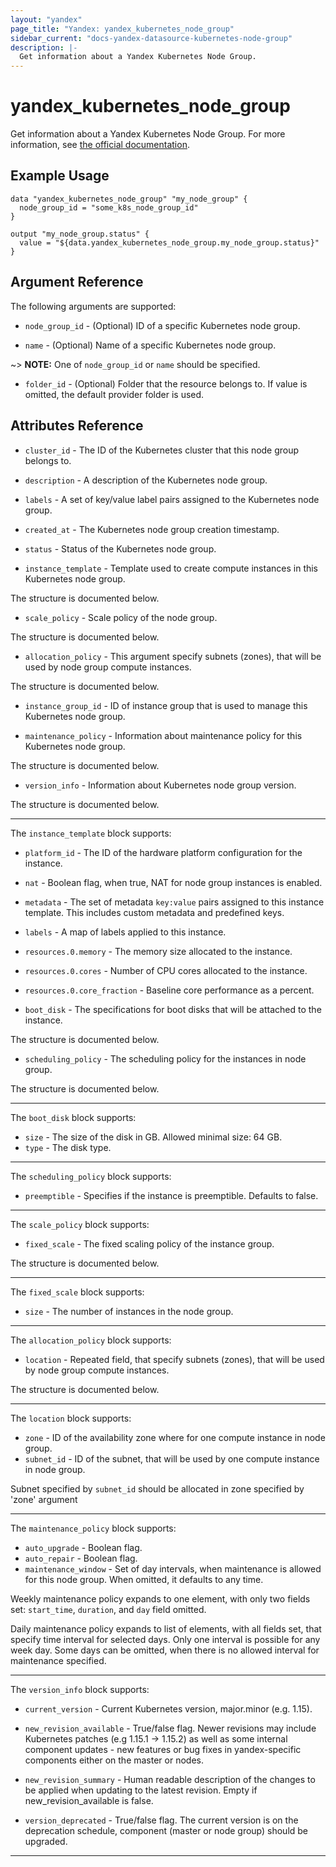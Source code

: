 ```yaml
---
layout: "yandex"
page_title: "Yandex: yandex_kubernetes_node_group"
sidebar_current: "docs-yandex-datasource-kubernetes-node-group"
description: |-
  Get information about a Yandex Kubernetes Node Group.
---
```


# yandex\_kubernetes\_node\_group

Get information about a Yandex Kubernetes Node Group. For more information, see
[the official documentation](https://cloud.yandex.com/docs/managed-kubernetes/concepts/#node-group).

## Example Usage

```hcl
data "yandex_kubernetes_node_group" "my_node_group" {
  node_group_id = "some_k8s_node_group_id"
}

output "my_node_group.status" {
  value = "${data.yandex_kubernetes_node_group.my_node_group.status}"
}
```

## Argument Reference

The following arguments are supported:

* `node_group_id` - (Optional) ID of a specific Kubernetes node group.

* `name` - (Optional) Name of a specific Kubernetes node group.

~> **NOTE:** One of `node_group_id` or `name` should be specified.

* `folder_id` - (Optional) Folder that the resource belongs to. If value is omitted, the default provider folder is used.

## Attributes Reference

* `cluster_id` - The ID of the Kubernetes cluster that this node group belongs to.
* `description` - A description of the Kubernetes node group.
* `labels` - A set of key/value label pairs assigned to the Kubernetes node group.
* `created_at` - The Kubernetes node group creation timestamp.
* `status` - Status of the Kubernetes node group.

* `instance_template` - Template used to create compute instances in this Kubernetes node group.

The structure is documented below.

* `scale_policy` - Scale policy of the node group.
 
The structure is documented below.

* `allocation_policy` - This argument specify subnets (zones), that will be used by node group compute instances.

The structure is documented below.

* `instance_group_id` - ID of instance group that is used to manage this Kubernetes node group.

* `maintenance_policy` - Information about maintenance policy for this Kubernetes node group.

The structure is documented below.

* `version_info` - Information about Kubernetes node group version.

The structure is documented below.

---

The `instance_template` block supports:

* `platform_id` - The ID of the hardware platform configuration for the instance.
* `nat` - Boolean flag, when true, NAT for node group instances is enabled.
* `metadata` - The set of metadata `key:value` pairs assigned to this instance template. This includes custom metadata and predefined keys.
* `labels` - A map of labels applied to this instance.
* `resources.0.memory` - The memory size allocated to the instance.
* `resources.0.cores` - Number of CPU cores allocated to the instance.
* `resources.0.core_fraction` - Baseline core performance as a percent.

* `boot_disk` - The specifications for boot disks that will be attached to the instance.

The structure is documented below.

* `scheduling_policy` - The scheduling policy for the instances in node group.

The structure is documented below.

---

The `boot_disk` block supports:

* `size` - The size of the disk in GB. Allowed minimal size: 64 GB.
* `type` - The disk type.

---

The `scheduling_policy` block supports:

* `preemptible` - Specifies if the instance is preemptible. Defaults to false.

---


The `scale_policy` block supports:

* `fixed_scale` - The fixed scaling policy of the instance group.

The structure is documented below.

---

The `fixed_scale` block supports:

* `size` - The number of instances in the node group.

---

The `allocation_policy` block supports:

* `location` - Repeated field, that specify subnets (zones), that will be used by node group compute instances.

The structure is documented below.   

---

The `location` block supports:

* `zone` - ID of the availability zone where for one compute instance in node group.
* `subnet_id` - ID of the subnet, that will be used by one compute instance in node group.

Subnet specified by `subnet_id` should be allocated in zone specified by 'zone' argument 

---

The `maintenance_policy` block supports:

* `auto_upgrade` - Boolean flag.
* `auto_repair` - Boolean flag.
* `maintenance_window` - Set of day intervals, when maintenance is allowed for this node group.
When omitted, it defaults to any time.

Weekly maintenance policy expands to one element, with only two fields set: `start_time`, `duration`, and `day` field omitted.

Daily maintenance policy expands to list of elements, with all fields set, that specify time interval for selected days.
Only one interval is possible for any week day. Some days can be omitted, when there is no allowed interval for
maintenance specified.

---

The `version_info` block supports:

* `current_version` - Current Kubernetes version, major.minor (e.g. 1.15).
* `new_revision_available` - True/false flag.
Newer revisions may include Kubernetes patches (e.g 1.15.1 -> 1.15.2) as well
as some internal component updates - new features or bug fixes in yandex-specific
components either on the master or nodes.

* `new_revision_summary` - Human readable description of the changes to be applied
when updating to the latest revision. Empty if new_revision_available is false.
* `version_deprecated` - True/false flag. The current version is on the deprecation schedule,
component (master or node group) should be upgraded.

---

